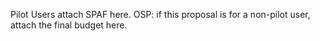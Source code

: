 Pilot Users attach SPAF here.  OSP: if this proposal is for a non-pilot user, attach the final budget here.
